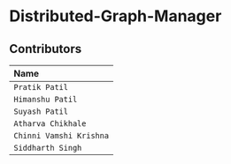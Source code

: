 # Distributed-Graph-Manager

## Contributors
| Name |
| :-------- |
| `Pratik Patil` |
| `Himanshu Patil` |
| `Suyash Patil` |
| `Atharva Chikhale` |
| `Chinni Vamshi Krishna` |
| `Siddharth Singh` |
